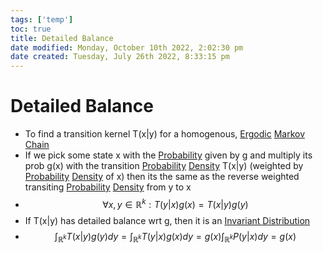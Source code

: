 ```yaml
---
tags: ['temp']
toc: true
title: Detailed Balance
date modified: Monday, October 10th 2022, 2:02:30 pm
date created: Tuesday, July 26th 2022, 8:33:15 pm
---
```


# Detailed Balance
- To find a transition kernel T(x|y) for a homogenous, [Ergodic](Ergodic.md) [Markov Chain](Markov%20Chain.md)
- If we pick some state x with the [Probability](Probability.md) given by g and multiply its prob g(x) with the transition [Probability](Probability.md) [Density](Density.md) T(x|y) (weighted by [Probability](Probability.md) [Density](Density.md) of x) then its the same as the reverse weighted transiting [Probability](Probability.md) [Density](Density.md) from y to x
- $$\forall x,y \in \mathbb{R}^{k}: T(y|x)g(x) = T(x|y)g(y)$$
- If T(x|y) has detailed balance wrt g, then it is an [Invariant Distribution](Invariant%20Distribution.md)
- $$\int_{\mathbb{R}^{k}}T(x|y)g(y)dy = \int_{\mathbb{R}^{k}}T(y|x)g(x)dy = g(x)\int_{\mathbb{R}^{k}}P(y|x)dy = g(x)$$



